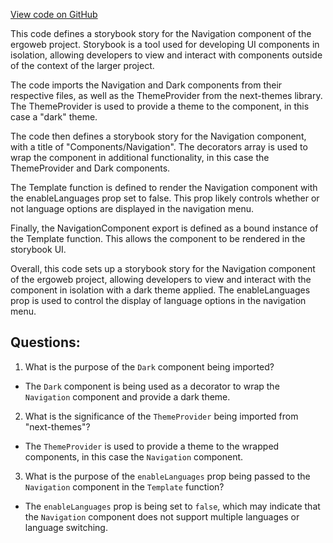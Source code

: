 [View code on GitHub](https://github.com/ergoplatform/ergoweb/stories/components/navigation.stories.jsx)

This code defines a storybook story for the Navigation component of the ergoweb project. Storybook is a tool used for developing UI components in isolation, allowing developers to view and interact with components outside of the context of the larger project. 

The code imports the Navigation and Dark components from their respective files, as well as the ThemeProvider from the next-themes library. The ThemeProvider is used to provide a theme to the component, in this case a "dark" theme. 

The code then defines a storybook story for the Navigation component, with a title of "Components/Navigation". The decorators array is used to wrap the component in additional functionality, in this case the ThemeProvider and Dark components. 

The Template function is defined to render the Navigation component with the enableLanguages prop set to false. This prop likely controls whether or not language options are displayed in the navigation menu. 

Finally, the NavigationComponent export is defined as a bound instance of the Template function. This allows the component to be rendered in the storybook UI. 

Overall, this code sets up a storybook story for the Navigation component of the ergoweb project, allowing developers to view and interact with the component in isolation with a dark theme applied. The enableLanguages prop is used to control the display of language options in the navigation menu.
## Questions: 
 1. What is the purpose of the `Dark` component being imported?
- The `Dark` component is being used as a decorator to wrap the `Navigation` component and provide a dark theme.

2. What is the significance of the `ThemeProvider` being imported from "next-themes"?
- The `ThemeProvider` is used to provide a theme to the wrapped components, in this case the `Navigation` component.

3. What is the purpose of the `enableLanguages` prop being passed to the `Navigation` component in the `Template` function?
- The `enableLanguages` prop is being set to `false`, which may indicate that the `Navigation` component does not support multiple languages or language switching.